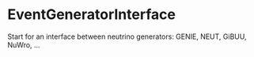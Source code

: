 # EventGeneratorInterface
Start for an interface between neutrino generators: GENIE, NEUT, GiBUU, NuWro, ...
